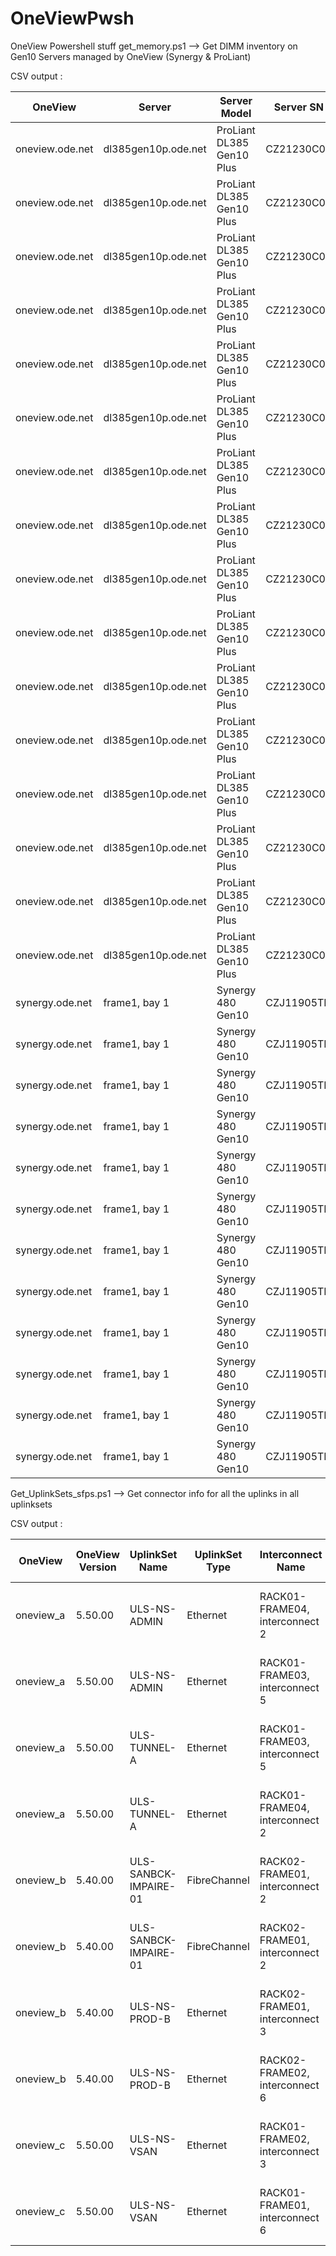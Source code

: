 # OneViewPwsh
OneView Powershell stuff
get_memory.ps1 --> Get DIMM inventory on Gen10 Servers managed by OneView (Synergy & ProLiant)

CSV output :

|OneView|Server|Server Model|Server SN|DIMM Name|DIMM Location|DIMM State|DIMM Size|DIMM Frequency|DIMM PartNumber|DIMM SerialNumber|DIMM MemoryType|DIMM BaseModuleType|DIMM MemoryDeviceType|DIMM Manufacturer|DIMM VendorName|Inventory Date|
|-------|------|------------|---------|---------|-------------|----------|---------|--------------|---------------|-----------------|-----|-----|----|----|-----|----|
|oneview.ode.net|dl385gen10p.ode.net|ProLiant DL385 Gen10 Plus|CZ21230C0B|proc1dimm1|Processor 1 DIMM 1|Enabled|16 GB|3200 Mhz|M393A2K43DB3-CWE|45975CCF|DRAM|RDIMM|DDR4|Samsung|Samsung|10/15/2021 2:33:13 PM|
|oneview.ode.net|dl385gen10p.ode.net|ProLiant DL385 Gen10 Plus|CZ21230C0B|proc1dimm3|Processor 1 DIMM 3|Enabled|16 GB|3200 Mhz|	M393A2K43DB3-CWE|458E3543|DRAM|RDIMM|DDR4|Samsung|Samsung|10/15/2021 2:33:13 PM|
|oneview.ode.net|dl385gen10p.ode.net|ProLiant DL385 Gen10 Plus|CZ21230C0B|proc1dimm5|Processor 1 DIMM 5|Enabled|16 GB|3200 Mhz|	M393A2K43DB3-CWE|45971389|DRAM|RDIMM|DDR4|Samsung|Samsung|10/15/2021 2:33:13 PM|
|oneview.ode.net|dl385gen10p.ode.net|ProLiant DL385 Gen10 Plus|CZ21230C0B|proc1dimm7|Processor 1 DIMM 7|Enabled|16 GB|3200 Mhz|	M393A2K43DB3-CWE|458E369C|DRAM|RDIMM|DDR4|Samsung|Samsung|10/15/2021 2:33:13 PM|
|oneview.ode.net|dl385gen10p.ode.net|ProLiant DL385 Gen10 Plus|CZ21230C0B|proc1dimm10|Processor 1 DIMM 10|Enabled|16 GB|3200 Mhz|	M393A2K43DB3-CWE|459354F9|DRAM|RDIMM|DDR4|Samsung|Samsung|10/15/2021 2:33:13 PM|
oneview.ode.net|dl385gen10p.ode.net|ProLiant DL385 Gen10 Plus|CZ21230C0B|proc1dimm12|Processor 1 DIMM 12|Enabled|16 GB|3200 Mhz|M393A2K43DB3-CWE|4597466B|DRAM|RDIMM|DDR4|Samsung|Samsung|10/15/2021 2:33:13 PM|
oneview.ode.net|dl385gen10p.ode.net|ProLiant DL385 Gen10 Plus|CZ21230C0B|proc1dimm14|Processor 1 DIMM 14|Enabled|16 GB|3200 Mhz|M393A2K43DB3-CWE|45974CE1|DRAM|RDIMM|DDR4|Samsung|Samsung|10/15/2021 2:33:13 PM|
oneview.ode.net|dl385gen10p.ode.net|ProLiant DL385 Gen10 Plus|CZ21230C0B|proc1dimm16|Processor 1 DIMM 16|Enabled|16 GB|3200 Mhz|M393A2K43DB3-CWE|45978622|DRAM|RDIMM|DDR4|Samsung|Samsung|10/15/2021 2:33:13 PM|
oneview.ode.net|dl385gen10p.ode.net|ProLiant DL385 Gen10 Plus|CZ21230C0B|proc2dimm1|Processor 2 DIMM 1|Enabled|16 GB|3200 Mhz|M393A2K43DB3-CWE|458E3792|DRAM|RDIMM|DDR4|Samsung|Samsung|10/15/2021 2:33:13 PM|
oneview.ode.net|dl385gen10p.ode.net|ProLiant DL385 Gen10 Plus|CZ21230C0B|proc2dimm3|Processor 2 DIMM 3|Enabled|16 GB|3200 Mhz|M393A2K43DB3-CWE|458E3613|DRAM|RDIMM|DDR4|Samsung|Samsung|10/15/2021 2:33:13 PM|
oneview.ode.net|dl385gen10p.ode.net|ProLiant DL385 Gen10 Plus|CZ21230C0B|proc2dimm5|Processor 2 DIMM 5|Enabled|16 GB|3200 Mhz|M393A2K43DB3-CWE|459354E9|DRAM|RDIMM|DDR4|Samsung|Samsung|10/15/2021 2:33:13 PM|
oneview.ode.net|dl385gen10p.ode.net|ProLiant DL385 Gen10 Plus|CZ21230C0B|proc2dimm7|Processor 2 DIMM 7|Enabled|16 GB|3200 Mhz|M393A2K43DB3-CWE|45978519|DRAM|RDIMM|DDR4|Samsung|Samsung|10/15/2021 2:33:13 PM|
oneview.ode.net|dl385gen10p.ode.net|ProLiant DL385 Gen10 Plus|CZ21230C0B|proc2dimm10|Processor 2 DIMM 10|Enabled|16 GB|3200 Mhz|M393A2K43DB3-CWE|45978415|DRAM|RDIMM|DDR4|Samsung|Samsung|10/15/2021 2:33:13 PM|
oneview.ode.net|dl385gen10p.ode.net|ProLiant DL385 Gen10 Plus|CZ21230C0B|proc2dimm12|Processor 2 DIMM 12|Enabled|16 GB|3200 Mhz|M393A2K43DB3-CWE|459785E8|DRAM|RDIMM|DDR4|Samsung|Samsung|10/15/2021 2:33:13 PM|
oneview.ode.net|dl385gen10p.ode.net|ProLiant DL385 Gen10 Plus|CZ21230C0B|proc2dimm14|Processor 2 DIMM 14|Enabled|16 GB|3200 Mhz|M393A2K43DB3-CWE|459783A3|DRAM|RDIMM|DDR4|Samsung|Samsung|10/15/2021 2:33:13 PM|
oneview.ode.net|dl385gen10p.ode.net|ProLiant DL385 Gen10 Plus|CZ21230C0B|proc2dimm16|Processor 2 DIMM 16|Enabled|16 GB|3200 Mhz|M393A2K43DB3-CWE|459783A2|DRAM|RDIMM|DDR4|Samsung|Samsung|10/15/2021 2:33:13 PM|
synergy.ode.net|frame1, bay 1|Synergy 480 Gen10|CZJ11905TH|proc1dimm1|Processor 1 DIMM 1|Enabled|64 GB|2933 Mhz|P03053-7A1|850B39C9|DRAM|RDIMM|DDR4|HPE|SK Hynix|10/15/2021 2:52:17 PM|
synergy.ode.net|frame1, bay 1|Synergy 480 Gen10|CZJ11905TH|proc1dimm3|Processor 1 DIMM 3|Enabled|64 GB|2933 Mhz|P03053-7A1|850B3A09|DRAM|RDIMM|DDR4|HPE|SK Hynix|10/15/2021 2:52:17 PM|
synergy.ode.net|frame1, bay 1|Synergy 480 Gen10|CZJ11905TH|proc1dimm5|Processor 1 DIMM 5|Enabled|64 GB|2933 Mhz|P03053-7A1|850B3A34|DRAM|RDIMM|DDR4|HPE|SK Hynix|10/15/2021 2:52:17 PM|
synergy.ode.net|frame1, bay 1|Synergy 480 Gen10|CZJ11905TH|proc1dimm8|Processor 1 DIMM 8|Enabled|64 GB|2933 Mhz|P03053-7A1|850B3A44|DRAM|RDIMM|DDR4|HPE|SK Hynix|10/15/2021 2:52:17 PM|
synergy.ode.net|frame1, bay 1|Synergy 480 Gen10|CZJ11905TH|proc1dimm10|Processor 1 DIMM 10|Enabled|64 GB|2933 Mhz|P03053-7A1|850B39FF|DRAM|RDIMM|DDR4|HPE|SK Hynix|10/15/2021 2:52:17 PM|
synergy.ode.net|frame1, bay 1|Synergy 480 Gen10|CZJ11905TH|proc1dimm12|Processor 1 DIMM 12|Enabled|64 GB|2933 Mhz|P03053-7A1|850B3A01|DRAM|RDIMM|DDR4|HPE|SK Hynix|10/15/2021 2:52:17 PM|
synergy.ode.net|frame1, bay 1|Synergy 480 Gen10|CZJ11905TH|proc2dimm1|Processor 2 DIMM 1|Enabled|64 GB|2933 Mhz|P03053-7A1|850B3652|DRAM|RDIMM|DDR4|HPE|SK Hynix|10/15/2021 2:52:17 PM|
synergy.ode.net|frame1, bay 1|Synergy 480 Gen10|CZJ11905TH|proc2dimm3|Processor 2 DIMM 3|Enabled|64 GB|2933 Mhz|P03053-7A1|850B35B8|DRAM|RDIMM|DDR4|HPE|SK Hynix|10/15/2021 2:52:17 PM|
synergy.ode.net|frame1, bay 1|Synergy 480 Gen10|CZJ11905TH|proc2dimm5|Processor 2 DIMM 5|Enabled|64 GB|2933 Mhz|P03053-7A1|850B360B|DRAM|RDIMM|DDR4|HPE|SK Hynix|10/15/2021 2:52:17 PM|
synergy.ode.net|frame1, bay 1|Synergy 480 Gen10|CZJ11905TH|proc2dimm8|Processor 2 DIMM 8|Enabled|64 GB|2933 Mhz|P03053-7A1|850B35F6|DRAM|RDIMM|DDR4|HPE|SK Hynix|10/15/2021 2:52:17 PM|
synergy.ode.net|frame1, bay 1|Synergy 480 Gen10|CZJ11905TH|proc2dimm10|Processor 2 DIMM 10|Enabled|64 GB|2933 Mhz|P03053-7A1|850B3655|DRAM|RDIMM|DDR4|HPE|SK Hynix|10/15/2021 2:52:17 PM|
synergy.ode.net|frame1, bay 1|Synergy 480 Gen10|CZJ11905TH|proc2dimm12|Processor 2 DIMM 12|Enabled|64 GB|2933 Mhz|P03053-7A1|850B35DC|DRAM|RDIMM|DDR4|HPE|SK Hynix|10/15/2021 2:52:17 PM|


Get_UplinkSets_sfps.ps1 --> Get connector info for all the uplinks in all uplinksets 

CSV output :

|OneView  |OneView Version|UplinkSet Name       |UplinkSet Type|Interconnect Name             |Interconnect Model                           |Interconnect FW|Uplink Port|Connector Type|Connector Vendor|Connector Part Number|Connector Revision|Connector Vendor OUI|Connector Serial Number|Inventory Date     |
|---------|---------------|---------------------|--------------|------------------------------|---------------------------------------------|---------------|-----------|--------------|----------------|---------------------|------------------|--------------------|-----------------------|-------------------|
|oneview_a|5.50.00        |ULS-NS-ADMIN         |Ethernet      |RACK01-FRAME04, interconnect 2|Virtual Connect SE 40Gb F8 Module for Synergy|1.4.2.1005     |Q2:1       |SFP-SR        |HPE             |455883-B21           |2                 |00:01:9c            |7CR830N8NE             |14/04/2021 11:16:51|
|oneview_a|5.50.00        |ULS-NS-ADMIN         |Ethernet      |RACK01-FRAME03, interconnect 5|Virtual Connect SE 40Gb F8 Module for Synergy|1.4.2.1005     |Q2:1       |SFP-SR        |HPE             |455883-B21           |2                 |00:01:9c            |7CR830NBEL             |14/04/2021 11:16:52|
|oneview_a|5.50.00        |ULS-TUNNEL-A         |Ethernet      |RACK01-FRAME03, interconnect 5|Virtual Connect SE 40Gb F8 Module for Synergy|1.4.2.1005     |Q1:1       |SFP-SR        |HPE             |455883-B21           |2                 |00:01:9c            |7CR830N8N0             |14/04/2021 11:16:52|
|oneview_a|5.50.00        |ULS-TUNNEL-A         |Ethernet      |RACK01-FRAME04, interconnect 2|Virtual Connect SE 40Gb F8 Module for Synergy|1.4.2.1005     |Q1:1       |SFP-SR        |HPE             |455883-B21           |2                 |00:01:9c            |7CR830N9K9             |14/04/2021 11:16:53|
|oneview_b|5.40.00        |ULS-SANBCK-IMPAIRE-01|FibreChannel  |RACK02-FRAME01, interconnect 2|Virtual Connect SE 40Gb F8 Module for Synergy|1.4.2.1005     |Q6:1       |QSFP+SR       |HPE             |817040-B21           |01                |00:17:6a            |ATA117340000018 @@     |14/04/2021 11:16:56|
|oneview_b|5.40.00        |ULS-SANBCK-IMPAIRE-01|FibreChannel  |RACK02-FRAME01, interconnect 2|Virtual Connect SE 40Gb F8 Module for Synergy|1.4.2.1005     |Q6:2       |QSFP+SR       |HPE             |817040-B21           |01                |00:17:6a            |ATA117340000018 @@     |14/04/2021 11:16:57|
|oneview_b|5.40.00        |ULS-NS-PROD-B        |Ethernet      |RACK02-FRAME01, interconnect 3|Virtual Connect SE 40Gb F8 Module for Synergy|1.4.2.1005     |Q1:1       |QSFP+SR       |HPE             |817040-B21           |01                |00:17:6a            |ATA116160000309 @@     |14/04/2021 11:16:57|
|oneview_b|5.40.00        |ULS-NS-PROD-B        |Ethernet      |RACK02-FRAME02, interconnect 6|Virtual Connect SE 40Gb F8 Module for Synergy|1.4.2.1005     |Q1:1       |QSFP+SR       |HPE             |817040-B21           |01                |00:17:6a            |ATA116160000203        |14/04/2021 11:16:58|
|oneview_c|5.50.00        |ULS-NS-VSAN          |Ethernet      |RACK01-FRAME02, interconnect 3|Virtual Connect SE 40Gb F8 Module for Synergy|1.4.2.1005     |Q2:1       |SFP-SR        |HPE             |455883-B21           |2                 |00:01:9c            |7CR803NBKL             |14/04/2021 11:17:05|
|oneview_c|5.50.00        |ULS-NS-VSAN          |Ethernet      |RACK01-FRAME01, interconnect 6|Virtual Connect SE 40Gb F8 Module for Synergy|1.4.2.1005     |Q2:1       |SFP-SR        |HPE             |455883-B21           |2                 |00:01:9c            |7CR803NBCU             |14/04/2021 11:17:05|
